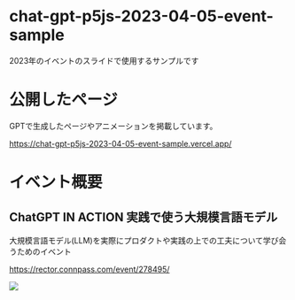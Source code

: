 # chat-gpt-p5js-2023-04-05-event-sample
2023年のイベントのスライドで使用するサンプルです

# 公開したページ

GPTで生成したページやアニメーションを掲載しています。

https://chat-gpt-p5js-2023-04-05-event-sample.vercel.app/

# イベント概要

## ChatGPT IN ACTION 実践で使う大規模言語モデル

大規模言語モデル(LLM)を実際にプロダクトや実践の上での工夫について学び会うためのイベント

https://rector.connpass.com/event/278495/

<img src="https://connpass-tokyo.s3.amazonaws.com/thumbs/af/cf/afcfb68e14dca353cecbcf6ed10a0dcb.png" />

